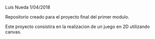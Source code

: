 Luis Nueda
1/04/2018

Repositorio creado para el proyecto final del primer modulo.

Este proyecto consistira en la realizacion de un juego en 2D utilizando canvas.
